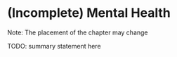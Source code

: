 # (Incomplete) Mental Health

Note: The placement of the chapter may change

TODO: summary statement here

```{tableofcontents}
```
